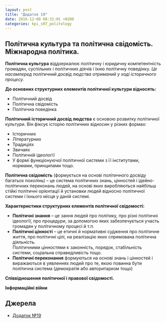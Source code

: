 ```yaml
---
layout: post
title: "Додаток 19"
date: 2016-12-08 08:31:01 +0200
categories: kpi_s07_politology
---
```


## Політична культура та політична свідомість. Міжнародна політика.

**Політична культура** віддзеркалює політичну і юридичну компетентність громадян, суспільних і політичних діячів і їхню політичну поведінку. *Це насамперед політичний досвід людства отриманий у ході історичного процесу.*

**До основних структурних елементів політичної культури відносять:**

* Політичний досвід
* Політична свідомість
* Політична поведінка


**Політичний історичний досвід людства** є основою розвитку політичної культури. Він фіксує історію політичних відносин у різних формах:

* Історичних
* Літературних
* Традиціях
* Звичаях
* Політичній ідеології
* У формі функціонуючої політичної системи з її інститутами, нормами, принципами тощо.


**Політична свідомість** (формується на основі політичного досвіду багатьох поколінь) – це система політичних знань, цінностей і ідейно-політичних переконань людей, на основі яких виробляються найбільш стійкі політичні орієнтації й установки людей відносно політичної системи і їхнього місця у даній системі.


**Характеристики структурних елементів політичної свідомості:**

* **Політичні знання** – це зання людей про політику, про різні політичні ідеології, про процедури, за допомогою яких забезпечується участь громадян у політичному процесі й т.п.
* **Політичні цінності** – це етичні й нормативні судження про політичне життя, про політичні цілі, на реалізацію яких спрямована політична діяльність.<br>Політичними цінностями є законність, порядок, стабільність системи, соціальна справедливість тощо.
* **Політичні переконання** формуються на основі знань і цінностей і виражаються в уявленнях людей про те, якою повинна бути політична система (демократія або авторитаризм тощо)


**Співвідношення політичної і правової свідомості.**

**Інформаційні війни**


## Джерела

   - [Додаток №19](https://pp.vk.me/c636020/v636020122/36df2/cNIMzY4ti4c.jpg)
